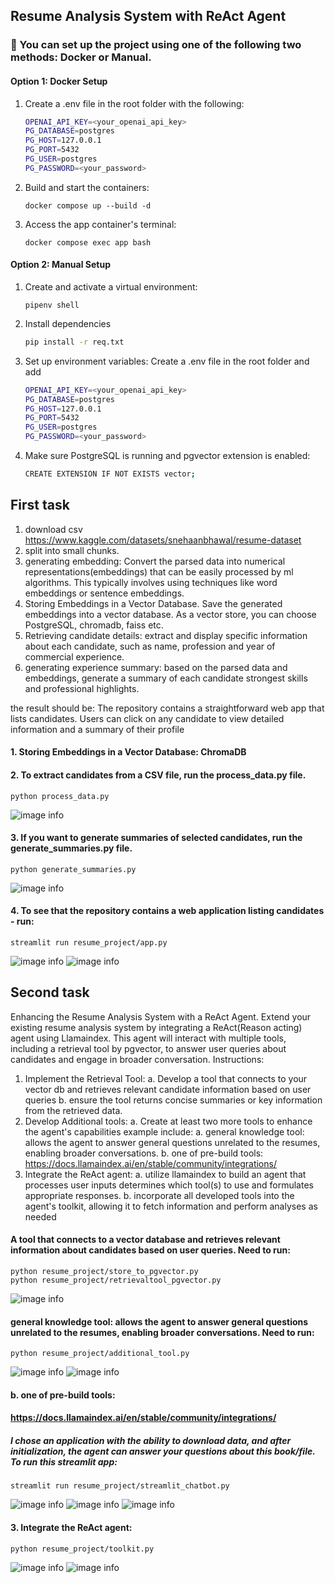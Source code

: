 ## Resume Analysis System with ReAct Agent

### 🚀 You can set up the project using one of the following two methods: Docker or Manual.

#### Option 1: Docker Setup

1. Create a .env file in the root folder with the following:
    ```bash
    OPENAI_API_KEY=<your_openai_api_key>
    PG_DATABASE=postgres
    PG_HOST=127.0.0.1
    PG_PORT=5432
    PG_USER=postgres
    PG_PASSWORD=<your_password>

2. Build and start the containers:
    ```
    docker compose up --build -d
3. Access the app container's terminal:
    ```
    docker compose exec app bash
#### Option 2: Manual Setup 
1. Create and activate a virtual environment:
    ```
    pipenv shell
2. Install dependencies
    ```bash
    pip install -r req.txt
3. Set up environment variables:
Create a .env file in the root folder and add
    ```bash
    OPENAI_API_KEY=<your_openai_api_key>
    PG_DATABASE=postgres
    PG_HOST=127.0.0.1
    PG_PORT=5432
    PG_USER=postgres
    PG_PASSWORD=<your_password>
4. Make sure PostgreSQL is running and pgvector extension is enabled:
    ```bash
    CREATE EXTENSION IF NOT EXISTS vector;  
## First task
1. download csv https://www.kaggle.com/datasets/snehaanbhawal/resume-dataset
2. split into small chunks.
3. generating embedding: Convert the parsed data into numerical representations(embeddings) that can be easily processed by ml algorithms. This typically involves using techniques like word embeddings or sentence embeddings. 
4. Storing Embeddings in a Vector Database. Save the generated embeddings into a vector database. As a vector store, you can choose PostgreSQL, chromadb, faiss etc.
5. Retrieving candidate details: extract and display specific information about each candidate, such as name, profession and year of commercial experience.
6. generating experience summary: based on the parsed data and embeddings, generate a summary of each candidate strongest skills and professional highlights.

the result should be: The repository contains a straightforward web app that lists candidates. Users can click on any candidate to view detailed information and a summary of their profile

#### 1. Storing Embeddings in a Vector Database: ChromaDB
#### 2. To extract candidates from a CSV file, run the process_data.py file.
    
    python process_data.py

![image info](pict/1.1.png)
#### 3. If you want to generate summaries of selected candidates, run the generate_summaries.py file.
    python generate_summaries.py
![image info](pict/1.2.png)
#### 4. To see that the repository contains a web application listing candidates - run:
```
streamlit run resume_project/app.py
```
![image info](pict/1.3.png)
![image info](pict/1.4.png)

## Second task

Enhancing the Resume Analysis System with a ReAct Agent.
Extend your existing resume analysis system by integrating a ReAct(Reason acting) agent using Llamaindex.  This agent will interact with multiple tools, including a retrieval tool by pgvector, to answer user queries about candidates and engage in broader conversation. Instructions:
1. Implement the Retrieval Tool:
a. Develop a tool that connects to your vector db and retrieves relevant candidate information based on user queries
b. ensure the tool returns concise summaries or key information from the retrieved data. 
2. Develop Additional tools:
a. Create at least two more tools to enhance the agent's capabilities 
example include: 
a. general knowledge tool: allows the agent to answer general questions unrelated to the resumes, enabling broader conversations.
b. one of pre-build tools:
https://docs.llamaindex.ai/en/stable/community/integrations/
3. Integrate the ReAct agent:
a. utilize llamaindex to build an agent that processes user inputs determines which tool(s) to use and formulates appropriate responses.
b. incorporate all developed tools into the agent's toolkit, allowing it to fetch information and perform analyses as needed

#### A tool that connects to a vector database and retrieves relevant information about candidates based on user queries. Need to run:
```
python resume_project/store_to_pgvector.py
python resume_project/retrievaltool_pgvector.py
```
![image info](pict/2.1.png)
#### general knowledge tool: allows the agent to answer general questions unrelated to the resumes, enabling broader conversations. Need to run:
```
python resume_project/additional_tool.py
```
![image info](pict/2.2.png)
![image info](pict/2.3.png)
#### b. one of pre-build tools:
#### https://docs.llamaindex.ai/en/stable/community/integrations/
##### I chose an application with the ability to download data, and after initialization, the agent can answer your questions about this book/file. To run this streamlit app:
```
streamlit run resume_project/streamlit_chatbot.py
``` 
![image info](pict/2.4.png)
![image info](pict/2.5.png)
![image info](pict/2.6.png)
#### 3. Integrate the ReAct agent:
```
python resume_project/toolkit.py
```
![image info](pict/2.7.png)
![image info](pict/2.8.png)
